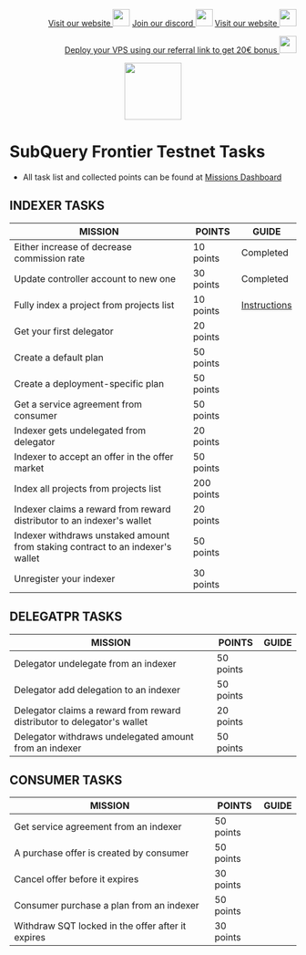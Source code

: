 <p style="font-size:14px" align="right">
<a href="https://kjnodes.com/" target="_blank">Visit our website <img src="https://user-images.githubusercontent.com/50621007/168689709-7e537ca6-b6b8-4adc-9bd0-186ea4ea4aed.png" width="30"/></a>
<a href="https://discord.gg/EY35ZzXY" target="_blank">Join our discord <img src="https://user-images.githubusercontent.com/50621007/176236430-53b0f4de-41ff-41f7-92a1-4233890a90c8.png" width="30"/></a>
<a href="https://kjnodes.com/" target="_blank">Visit our website <img src="https://user-images.githubusercontent.com/50621007/168689709-7e537ca6-b6b8-4adc-9bd0-186ea4ea4aed.png" width="30"/></a>
</p>

<p style="font-size:14px" align="right">
<a href="https://hetzner.cloud/?ref=y8pQKS2nNy7i" target="_blank">Deploy your VPS using our referral link to get 20€ bonus <img src="https://user-images.githubusercontent.com/50621007/174612278-11716b2a-d662-487e-8085-3686278dd869.png" width="30"/></a>
</p>

<p align="center">
  <img height="100" height="auto" src="https://user-images.githubusercontent.com/50621007/177323789-e6be59ae-0dfa-4e86-b3a8-028a4f0c465c.png">
</p>

# SubQuery Frontier Testnet Tasks
- All task list and collected points can be found at [Missions Dashboard](https://frontier.subquery.network/missions/my-missions)

## INDEXER TASKS
| MISSION                                                                        | POINTS     | GUIDE  
|--------------------------------------------------------------------------------|------------|-------------------------------------------------------------------------------------------------------
| Either increase of decrease commission rate                                    | 10 points  | Completed
| Update controller account to new one                                           | 30 points  | Completed
| Fully index a project from projects list                                       | 10 points  | [Instructions](https://github.com/kj89/testnet_manuals/blob/main/subquery/tasks/Fully_index_a_project_from_projects_list.md) 
| Get your first delegator                                                       | 20 points  | []() 
| Create a default plan                                                          | 50 points  | []()
| Create a deployment-specific plan                                              | 50 points  | []()
| Get a service agreement from consumer                                          | 50 points  | []()
| Indexer gets undelegated from delegator                                        | 20 points  | []()
| Indexer to accept an offer in the offer market                                 | 50 points  | []()
| Index all projects from projects list                                          | 200 points | []()
| Indexer claims a reward from reward distributor to an indexer's wallet         | 20 points  | []()
| Indexer withdraws unstaked amount from staking contract to an indexer's wallet | 50 points  | []()
| Unregister your indexer                                                        | 30 points  | []()

## DELEGATPR TASKS
| MISSION                                                                        | POINTS     | GUIDE  
|--------------------------------------------------------------------------------|------------|-------------------------------------------------------------------------------------------------------
| Delegator undelegate from an indexer                                           | 50 points  | []()
| Delegator add delegation to an indexer                                         | 50 points  | []()
| Delegator claims a reward from reward distributor to delegator's wallet        | 20 points  | []()
| Delegator withdraws undelegated amount from an indexer                         | 50 points  | []()

## CONSUMER TASKS
| MISSION                                                                        | POINTS     | GUIDE  
|--------------------------------------------------------------------------------|------------|-------------------------------------------------------------------------------------------------------
| Get service agreement from an indexer                                          | 50 points  | []()
| A purchase offer is created by consumer                                        | 50 points  | []()
| Cancel offer before it expires                                                 | 30 points  | []()
| Consumer purchase a plan from an indexer                                       | 50 points  | []()
| Withdraw SQT locked in the offer after it expires                              | 30 points  | []()
